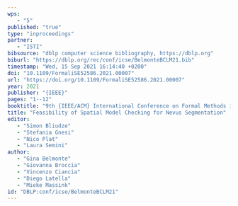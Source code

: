 ```yaml
---
wps: 
   - "5"
published: "true"
type: "inproceedings"
partner: 
   - "ISTI"
bibsource: "dblp computer science bibliography, https://dblp.org"
biburl: "https://dblp.org/rec/conf/icse/BelmonteBCLM21.bib"
timestamp: "Wed, 15 Sep 2021 16:14:40 +0200"
doi: "10.1109/FormaliSE52586.2021.00007"
url: "https://doi.org/10.1109/FormaliSE52586.2021.00007"
year: 2021
publisher: "{IEEE}"
pages: "1--12"
booktitle: "9th {IEEE/ACM} International Conference on Formal Methods in Software Engineering, FormaliSE@ICSE 2021, Madrid, Spain, May 17-21, 2021"
title: "Feasibility of Spatial Model Checking for Nevus Segmentation"
editor: 
   - "Simon Bliudze"
   - "Stefania Gnesi"
   - "Nico Plat"
   - "Laura Semini"
author: 
   - "Gina Belmonte"
   - "Giovanna Broccia"
   - "Vincenzo Ciancia"
   - "Diego Latella"
   - "Mieke Massink"
id: "DBLP:conf/icse/BelmonteBCLM21"
---
```

